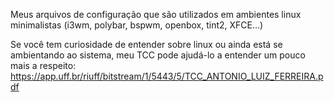 Meus arquivos de configuração que são utilizados em ambientes linux minimalistas (i3wm, polybar, bspwm, openbox, tint2, XFCE...)

Se você tem curiosidade de entender sobre linux ou ainda está se ambientando ao sistema, meu TCC pode ajudá-lo a entender um pouco mais a respeito: https://app.uff.br/riuff/bitstream/1/5443/5/TCC_ANTONIO_LUIZ_FERREIRA.pdf
